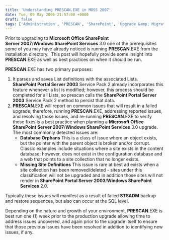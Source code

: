 ```yaml
---
title: 'Understanding PRESCAN.EXE in MOSS 2007'
date: Tue, 09 May 2006 21:57:00 +0000
draft: false
tags: ['Administration', 'PRESCAN', 'SharePoint', 'Upgrade &amp; Migration']
---
```


Prior to upgrading to **Microsoft Office SharePoint Server 2007**/**Windows SharePoint Services** 3.0 one of the prerequisites some of you may have already noticed is running **PRESCAN**.EXE from the installation directory.  This post will hopefully provide some insight into **PRESCAN**.EXE as well as best practices on when it should be run.

**PRESCAN**.EXE has two primary purposes:

1.  It parses and saves List definitions with the associated Lists.  **SharePoint Portal Server 2003** Service Pack 2 already incorporates this feature whenever a list is modified; however, this process should be completed for all Lists, so prescan calls the **SharePoint Portal Server 2003** Service Pack 2 method to persist that data.
2.  **PRESCAN**.EXE will report on common issues that will result in a failed upgrade; therefore, running **PRESCAN**.EXE, addressing reported issues, and resolving those issues, and re-running **PRESCAN**.EXE to verify those fixes is a best practice when planning a **Microsoft Office SharePoint Server 2007**/**Windows SharePoint Services** 3.0  upgrade.  The most commonly detected issues are:
    *   **Database Orphans** This is a class of issue where an object exists, but the pointer with the parent object is broken and/or corrupt.   Classic examples include situations where a site exists in the content database; however, does not exist in the configuration database and a web that points to a site collection that no longer exists. 
    *   **Missing Site Definitions** This issue is rare at best ad exists when a site collection has been removed/deleted - sites under this classification will not be upgraded and in addition those sites will not render in **SharePoint Portal Server 2003**/**Windows SharePoint Services** 2.0.

Typically these issues will manifest as a result of failed **STSADM** backup and restore sequences, but also can occur at the SQL level.

Depending on the nature and growth of your environment, **PRESCAN**.EXE is best run one (1) week prior to the production upgrade allowing time to address issues uncovered, and again prior to the upgrade itself to ensure that those previous issues have been resolved in addition to identifying new issues, if any.